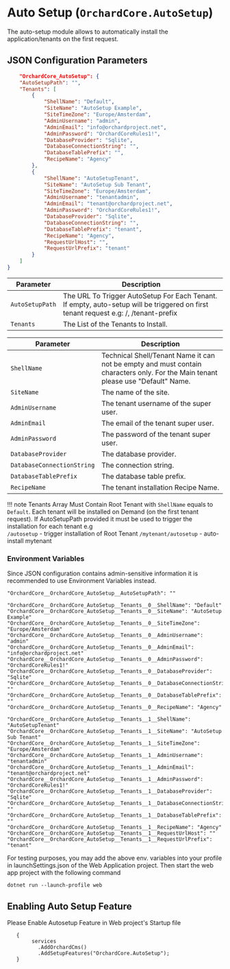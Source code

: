 # Auto Setup (`OrchardCore.AutoSetup`)

The auto-setup module allows to automatically install the application/tenants on the first request.

## JSON Configuration Parameters

```json
    "OrchardCore_AutoSetup": {
    "AutoSetupPath": "",
    "Tenants": [
        {
            "ShellName": "Default",
            "SiteName": "AutoSetup Example",
            "SiteTimeZone": "Europe/Amsterdam",
            "AdminUsername": "admin",
            "AdminEmail": "info@orchardproject.net",
            "AdminPassword": "OrchardCoreRules1!",
            "DatabaseProvider": "Sqlite",
            "DatabaseConnectionString": "",
            "DatabaseTablePrefix": "",
            "RecipeName": "Agency"
        },
        {
            "ShellName": "AutoSetupTenant",
            "SiteName": "AutoSetup Sub Tenant",
            "SiteTimeZone": "Europe/Amsterdam",
            "AdminUsername": "tenantadmin",
            "AdminEmail": "tenant@orchardproject.net",
            "AdminPassword": "OrchardCoreRules1!",
            "DatabaseProvider": "Sqlite",
            "DatabaseConnectionString": "",
            "DatabaseTablePrefix": "tenant",
            "RecipeName": "Agency",
            "RequestUrlHost": "",
            "RequestUrlPrefix": "tenant"
        }
    ]
}
```


| Parameter | Description |
| --- | --- |
| `AutoSetupPath` | The URL To Trigger AutoSetup For Each Tenant. If empty, auto-setup will be triggered on first tenant request e.g: /, /tenant-prefix |
| `Tenants` | The List of the Tenants to Install. |

| Parameter | Description |
| --- | --- |
| `ShellName` | Technical Shell/Tenant Name it can not be empty and must contain characters only. For the Main tenant please use "Default" Name. |
| `SiteName` | The name of the site. |
| `AdminUsername` | The tenant username of the super user. |
| `AdminEmail` | The email of the tenant super user. |
| `AdminPassword` | The password of the tenant super user. |
| `DatabaseProvider` | The database provider. |
| `DatabaseConnectionString` | The connection string. |
| `DatabaseTablePrefix` | The database table prefix. |
| `RecipeName` | The tenant installation Recipe Name. |

!!! note
    Tenants Array Must Contain Root Tenant with `ShellName` equals to `Default`. Each tenant will be installed on Demand (on the first tenant request).
    If AutoSetupPath provided it must be used to trigger the installation for each tenant e.g  
    `/autosetup` - trigger installation of Root Tenant
    `/mytenant/autosetup` - auto-install mytenant


### Environment Variables

Since JSON configuration contains admin-sensitive information it is recommended to use Environment Variables instead.


```
"OrchardCore__OrchardCore_AutoSetup__AutoSetupPath": ""

"OrchardCore__OrchardCore_AutoSetup__Tenants__0__ShellName": "Default"
"OrchardCore__OrchardCore_AutoSetup__Tenants__0__SiteName": "AutoSetup Example"
"OrchardCore__OrchardCore_AutoSetup__Tenants__0__SiteTimeZone": "Europe/Amsterdam"
"OrchardCore__OrchardCore_AutoSetup__Tenants__0__AdminUsername": "admin"
"OrchardCore__OrchardCore_AutoSetup__Tenants__0__AdminEmail": "info@orchardproject.net"
"OrchardCore__OrchardCore_AutoSetup__Tenants__0__AdminPassword": "OrchardCoreRules1!"
"OrchardCore__OrchardCore_AutoSetup__Tenants__0__DatabaseProvider": "Sqlite"
"OrchardCore__OrchardCore_AutoSetup__Tenants__0__DatabaseConnectionString": ""
"OrchardCore__OrchardCore_AutoSetup__Tenants__0__DatabaseTablePrefix": ""
"OrchardCore__OrchardCore_AutoSetup__Tenants__0__RecipeName": "Agency"

"OrchardCore__OrchardCore_AutoSetup__Tenants__1__ShellName": "AutoSetupTenant"
"OrchardCore__OrchardCore_AutoSetup__Tenants__1__SiteName": "AutoSetup Sub Tenant"
"OrchardCore__OrchardCore_AutoSetup__Tenants__1__SiteTimeZone": "Europe/Amsterdam"
"OrchardCore__OrchardCore_AutoSetup__Tenants__1__AdminUsername": "tenantadmin"
"OrchardCore__OrchardCore_AutoSetup__Tenants__1__AdminEmail": "tenant@orchardproject.net"
"OrchardCore__OrchardCore_AutoSetup__Tenants__1__AdminPassword": "OrchardCoreRules1!"
"OrchardCore__OrchardCore_AutoSetup__Tenants__1__DatabaseProvider": "Sqlite"
"OrchardCore__OrchardCore_AutoSetup__Tenants__1__DatabaseConnectionString": ""
"OrchardCore__OrchardCore_AutoSetup__Tenants__1__DatabaseTablePrefix": ""
"OrchardCore__OrchardCore_AutoSetup__Tenants__1__RecipeName": "Agency"
"OrchardCore__OrchardCore_AutoSetup__Tenants__1__RequestUrlHost": ""
"OrchardCore__OrchardCore_AutoSetup__Tenants__1__RequestUrlPrefix": "tenant"
```

For testing purposes, you may add the above env. variables into your profile in launchSettings.json of the Web Application project.
Then start the web app project with the following command

```
dotnet run --launch-profile web
```

## Enabling Auto Setup Feature

Please Enable Autosetup Feature in Web project's Startup file 
```public void ConfigureServices(IServiceCollection services)
   {
        services
          .AddOrchardCms()
          .AddSetupFeatures("OrchardCore.AutoSetup");
   }
```
